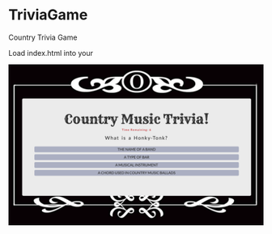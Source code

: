 # TriviaGame

Country Trivia Game

Load index.html into your 

<img src="/assets/images/ScreenShot.png" alt="country_music_screen"/>

